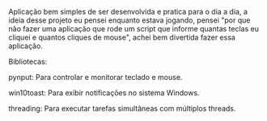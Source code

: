Aplicação bem simples de ser desenvolvida e pratica para o dia a dia, a ideia desse projeto eu pensei enquanto estava jogando, pensei "por que não fazer uma aplicação que rode um script que informe quantas teclas eu cliquei e quantos cliques de mouse", achei bem divertida fazer essa aplicação.

Bibliotecas:

pynput: Para controlar e monitorar teclado e mouse.

win10toast: Para exibir notificações no sistema Windows.

threading: Para executar tarefas simultâneas com múltiplos threads.
